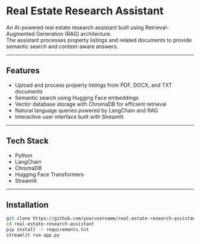 # Real Estate Research Assistant

An AI-powered real estate research assistant built using Retrieval-Augmented Generation (RAG) architecture.  
The assistant processes property listings and related documents to provide semantic search and context-aware answers.

---

## Features
- Upload and process property listings from PDF, DOCX, and TXT documents
- Semantic search using Hugging Face embeddings
- Vector database storage with ChromaDB for efficient retrieval
- Natural language queries powered by LangChain and RAG
- Interactive user interface built with Streamlit

---

## Tech Stack
- Python  
- LangChain  
- ChromaDB  
- Hugging Face Transformers  
- Streamlit  

---

## Installation
```bash
git clone https://github.com/yourusername/real-estate-research-assistant.git
cd real-estate-research-assistant
pip install -r requirements.txt
streamlit run app.py
